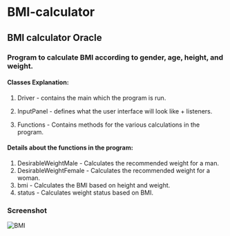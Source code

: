 # BMI-calculator
<h2>BMI calculator Oracle</h2>

<h3>Program to calculate BMI according to gender, age, height, and weight.</h3>

<h4>Classes Explanation:</h4>

1. Driver - contains the main which the program is run.

2. InputPanel - defines what the user interface will look like + listeners.

3. Functions - Contains methods for the various calculations in the program.

<h4>Details about the functions in the program:</h4>

1. DesirableWeightMale - Calculates the recommended weight for a man.
2. DesirableWeightFemale - Calculates the recommended weight for a woman.
3. bmi - Calculates the BMI based on height and weight.
4. status - Calculates weight status based on BMI.

<h3>Screenshot</h3>

![BMI](https://user-images.githubusercontent.com/76572034/137974410-4bcaae15-f033-45a4-851b-22484b5f880c.png)


